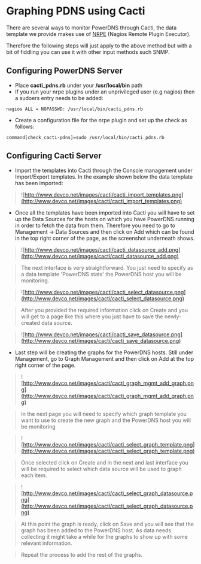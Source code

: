 # Graphing PDNS using Cacti #
There are several ways to monitor PowerDNS through Cacti, the data template we provide makes use of [NRPE](http://nagios.sourceforge.net/docs/nrpe/NRPE.pdf) (Nagios Remote Plugin Executor).

Therefore the following steps will just apply to the above method but with a bit of fiddling you can use it with other input methods such SNMP.

## Configuring PowerDNS Server ##

  * Place **cacti\_pdns.rb** under your **/usr/local/bin** path
  * If you run your nrpe plugins under an unprivileged user (e.g nagios) then a sudoers entry needs to be added:
```
nagios ALL = NOPASSWD: /usr/local/bin/cacti_pdns.rb
```
  * Create a configuration file for the nrpe plugin and set up the check as follows:
```
command[check_cacti-pdns]=sudo /usr/local/bin/cacti_pdns.rb
```

## Configuring Cacti Server ##

  * Import the templates into Cacti through the Console management under Import/Export templates. In the example shown below the data template has been imported:

> ![http://www.devco.net/images/cacti/cacti_import_templates.png](http://www.devco.net/images/cacti/cacti_import_templates.png)

  * Once all the templates have been imported into Cacti you will have to set up the Data Sources for the hosts on which you have PowerDNS running in order to fetch the data from them.  Therefore you need to go to Management -> Data Sources and then click on Add which can be found in the top right corner of the page, as the screenshot underneath shows.

> ![http://www.devco.net/images/cacti/cacti_datasource_add.png](http://www.devco.net/images/cacti/cacti_datasource_add.png)

> The next interface is very straightforward. You just need to specify as a data template 'PowerDNS stats' the PowerDNS host you will be monitoring.

> ![http://www.devco.net/images/cacti/cacti_select_datasource.png](http://www.devco.net/images/cacti/cacti_select_datasource.png)

> After you provided the required information click on Create and you will get to a page like this where you just have to save the newly-created data source.

> ![http://www.devco.net/images/cacti/cacti_save_datasource.png](http://www.devco.net/images/cacti/cacti_save_datasource.png)

  * Last step will be creating the graphs for the PowerDNS hosts. Still under Management, go to Graph Management and then click on Add at the top right corner of the page.

> ![http://www.devco.net/images/cacti/cacti_graph_mgmt_add_graph.png](http://www.devco.net/images/cacti/cacti_graph_mgmt_add_graph.png)

> In the next page you will need to specify which graph template you want to use to create the new graph and the PowerDNS host you will be monitoring

> ![http://www.devco.net/images/cacti/cacti_select_graph_template.png](http://www.devco.net/images/cacti/cacti_select_graph_template.png)

> Once selected click on Create and in the next and last interface you will be required to select which data source will be used to graph each item.

> ![http://www.devco.net/images/cacti/cacti_select_graph_datasource.png](http://www.devco.net/images/cacti/cacti_select_graph_datasource.png)

> At this point the graph is ready, click on Save and you will see that the graph has been added to the PowerDNS host.
> As data needs collecting it might take a while for the graphs to show up with some relevant information.

> Repeat the process to add the rest of the graphs.